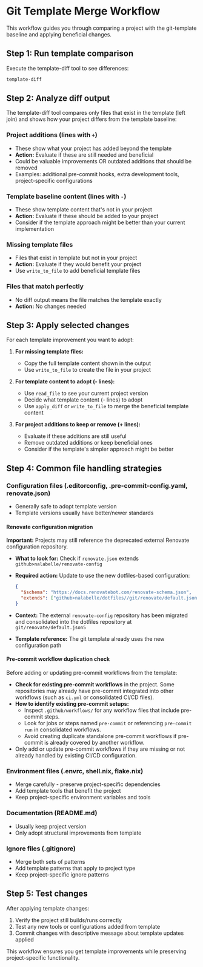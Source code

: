 # Git Template Merge Workflow

This workflow guides you through comparing a project with the git-template baseline and applying beneficial changes.

## Step 1: Run template comparison

Execute the template-diff tool to see differences:

```bash
template-diff
```

## Step 2: Analyze diff output

The template-diff tool compares only files that exist in the template (left join) and shows how your project differs from the template baseline:

### Project additions (lines with `+`)

- These show what your project has added beyond the template
- **Action:** Evaluate if these are still needed and beneficial
- Could be valuable improvements OR outdated additions that should be removed
- Examples: additional pre-commit hooks, extra development tools, project-specific configurations

### Template baseline content (lines with `-`)

- These show template content that's not in your project
- **Action:** Evaluate if these should be added to your project
- Consider if the template approach might be better than your current implementation

### Missing template files

- Files that exist in template but not in your project
- **Action:** Evaluate if they would benefit your project
- Use `write_to_file` to add beneficial template files

### Files that match perfectly

- No diff output means the file matches the template exactly
- **Action:** No changes needed

## Step 3: Apply selected changes

For each template improvement you want to adopt:

1. **For missing template files:**
   - Copy the full template content shown in the output
   - Use `write_to_file` to create the file in your project

2. **For template content to adopt (- lines):**
   - Use `read_file` to see your current project version
   - Decide what template content (- lines) to adopt
   - Use `apply_diff` or `write_to_file` to merge the beneficial template content

3. **For project additions to keep or remove (+ lines):**
   - Evaluate if these additions are still useful
   - Remove outdated additions or keep beneficial ones
   - Consider if the template's simpler approach might be better

## Step 4: Common file handling strategies

### Configuration files (.editorconfig, .pre-commit-config.yaml, renovate.json)

- Generally safe to adopt template version
- Template versions usually have better/newer standards

#### Renovate configuration migration

**Important:** Projects may still reference the deprecated external Renovate configuration repository.

- **What to look for:** Check if `renovate.json` extends `github>nalabelle/renovate-config`
- **Required action:** Update to use the new dotfiles-based configuration:

  ```json
  {
    "$schema": "https://docs.renovatebot.com/renovate-schema.json",
    "extends": ["github>nalabelle/dotfiles//git/renovate/default.json5"]
  }
  ```

- **Context:** The external `renovate-config` repository has been migrated and consolidated into the dotfiles repository at `git/renovate/default.json5`
- **Template reference:** The git template already uses the new configuration path

#### Pre-commit workflow duplication check

Before adding or updating pre-commit workflows from the template:

- **Check for existing pre-commit workflows** in the project. Some repositories may already have pre-commit integrated into other workflows (such as `ci.yml` or consolidated CI/CD files).
- **How to identify existing pre-commit setups:**
  - Inspect `.github/workflows/` for any workflow files that include pre-commit steps.
  - Look for jobs or steps named `pre-commit` or referencing `pre-commit run` in consolidated workflows.
  - Avoid creating duplicate standalone pre-commit workflows if pre-commit is already covered by another workflow.
- Only add or update pre-commit workflows if they are missing or not already handled by existing CI/CD configuration.

### Environment files (.envrc, shell.nix, flake.nix)

- Merge carefully - preserve project-specific dependencies
- Add template tools that benefit the project
- Keep project-specific environment variables and tools

### Documentation (README.md)

- Usually keep project version
- Only adopt structural improvements from template

### Ignore files (.gitignore)

- Merge both sets of patterns
- Add template patterns that apply to project type
- Keep project-specific ignore patterns

## Step 5: Test changes

After applying template changes:

1. Verify the project still builds/runs correctly
2. Test any new tools or configurations added from template
3. Commit changes with descriptive message about template updates applied

This workflow ensures you get template improvements while preserving project-specific functionality.

